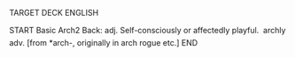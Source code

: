 TARGET DECK
ENGLISH

START
Basic
Arch2
Back: adj. Self-consciously or affectedly playful.  archly adv. [from *arch-, originally in arch rogue etc.]
END
